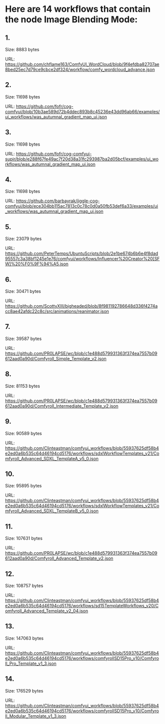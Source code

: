 # Here are 14 workflows that contain the node Image Blending Mode:

## 1. 

Size: 8883 bytes

URL: https://github.com/chflame163/ComfyUI_WordCloud/blob/9f4efdba82707ae8bed25ec7d79ce9cbce2df324/workflow/comfy_wordcloud_advance.json

## 2. 

Size: 11698 bytes

URL: https://github.com/fofr/cog-comfyui/blob/10b3ae589d72b4ddec893b8c45236e43dd96ab66/examples/ui_workflows/was_autumnal_gradient_map_ui.json

## 3. 

Size: 11698 bytes

URL: https://github.com/fofr/cog-comfyui-supir/blob/e288f67fe49ac7f20d38a31fc293987ba2d05bcf/examples/ui_workflows/was_autumnal_gradient_map_ui.json

## 4. 

Size: 11698 bytes

URL: https://github.com/barbayrak/jiggle-cog-comfyui/blob/ece304bb115ac7813c0c78c0d0a50fb53def6a33/examples/ui_workflows/was_autumnal_gradient_map_ui.json

## 5. 

Size: 23079 bytes

URL: https://github.com/PeterTemps/UbuntuScripts/blob/2e1be674b6b6e4f8dad95557c3a38bf1245e1e76/comfyui/workflows/Influencer%20Creator%20[SFW]%20%F0%9F%94%A5.json

## 6. 

Size: 30471 bytes

URL: https://github.com/ScottyXIII/bigheaded/blob/8f981192786648d336f4274acc8ae42afdc22c8c/src/animations/reanimator.json

## 7. 

Size: 39587 bytes

URL: https://github.com/PR0LAPSE/wc/blob/c1e488d579931363f374ea7557b09612aad0a90d/Comfyroll_Simple_Template_v2.json

## 8. 

Size: 81153 bytes

URL: https://github.com/PR0LAPSE/wc/blob/c1e488d579931363f374ea7557b09612aad0a90d/Comfyroll_Intermediate_Template_v2.json

## 9. 

Size: 90589 bytes

URL: https://github.com/Clinteastman/comfyui_workflows/blob/55937625df58b4e2ed0a6b535c64d46194cd5176/workflows/sdxlWorkflowTemplates_v21/Comfyroll_Advanced_SDXL_TemplateA_v5_0.json

## 10. 

Size: 95895 bytes

URL: https://github.com/Clinteastman/comfyui_workflows/blob/55937625df58b4e2ed0a6b535c64d46194cd5176/workflows/sdxlWorkflowTemplates_v21/Comfyroll_Advanced_SDXL_TemplateB_v5_0.json

## 11. 

Size: 107631 bytes

URL: https://github.com/PR0LAPSE/wc/blob/c1e488d579931363f374ea7557b09612aad0a90d/Comfyroll_Advanced_Template_v2.json

## 12. 

Size: 108757 bytes

URL: https://github.com/Clinteastman/comfyui_workflows/blob/55937625df58b4e2ed0a6b535c64d46194cd5176/workflows/sd15TemplateWorkflows_v20/Comfyroll_Advanced_Template_v2_04.json

## 13. 

Size: 147063 bytes

URL: https://github.com/Clinteastman/comfyui_workflows/blob/55937625df58b4e2ed0a6b535c64d46194cd5176/workflows/comfyrollSD15Pro_v10/Comfyroll_Pro_Template_v1_3.json

## 14. 

Size: 176529 bytes

URL: https://github.com/Clinteastman/comfyui_workflows/blob/55937625df58b4e2ed0a6b535c64d46194cd5176/workflows/comfyrollSD15Pro_v10/Comfyroll_Modular_Template_v1_3.json

